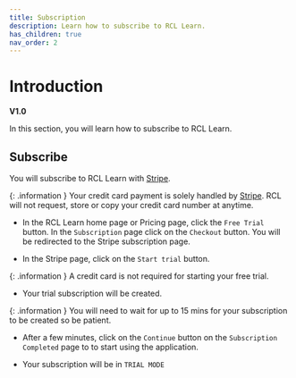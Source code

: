 ```yaml
---
title: Subscription
description: Learn how to subscribe to RCL Learn.
has_children: true
nav_order: 2
---
```


# Introduction
**V1.0**

In this section, you will learn how to subscribe to RCL Learn.

## Subscribe

You will subscribe to RCL Learn with [Stripe](https://stripe.com/).

{: .information }
 Your credit card payment is solely handled by [Stripe](https://stripe.com/). RCL will not request, store or copy your credit card number at anytime.

 - In the RCL Learn home page or Pricing page, click the ``Free Trial`` button. In the ``Subscription`` page click on the ``Checkout`` button. You will be redirected to the Stripe subscription page.

 - In the Stripe page, click on the ``Start trial`` button.

{: .information }
A credit card is not required for starting your free trial.

- Your trial subscription will be created.

{: .information }
You will need to wait for up to 15 mins for your subscription to be created so be patient.

- After a few minutes, click on the ``Continue`` button on the ``Subscription Completed`` page to to start using the application.

- Your subscription will be in ``TRIAL MODE``
 